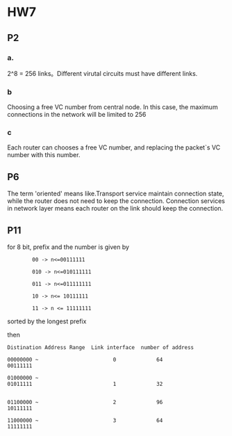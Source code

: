 # HW7

## P2

### a.

2^8 = 256 links。Different virutal circuits must have different links.

### b

Choosing a free VC number from central node. In this case, the maximum connections in the network will be limited to 256

### c

Each router can chooses a free VC number, and replacing the packet`s VC number with this number.


## P6
The term 'oriented' means like.Transport service maintain connection state, while the router does not need to keep the connection. Connection services in network layer means each router on the link should keep the connection.


## P11

for 8 bit, prefix and the number is given by

            00 -> n<=00111111 

            010 -> n<=010111111

            011 -> n<=011111111

            10 -> n<= 10111111

            11 -> n <= 11111111

sorted by the longest prefix 

then
```
Distination Address Range  Link interface  number of address

00000000 ~                        0             64
00111111

01000000 ~
01011111                          1             32


01100000 ~                        2             96
10111111

11000000 ~                        3             64
11111111
```

